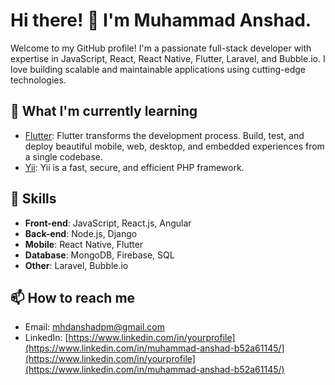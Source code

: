 # Hi there! 👋 I'm Muhammad Anshad.

Welcome to my GitHub profile! I'm a passionate full-stack developer with expertise in JavaScript, React, React Native, Flutter, Laravel, and Bubble.io. I love building scalable and maintainable applications using cutting-edge technologies.

## 🌱 What I'm currently learning
- [Flutter](https://flutter.dev/): Flutter transforms the development process. Build, test, and deploy beautiful mobile, web, desktop, and embedded experiences from a single codebase.
- [Yii](https://www.yiiframework.com/): Yii is a fast, secure, and efficient PHP framework.

## 💼 Skills
- **Front-end**: JavaScript, React.js, Angular
- **Back-end**: Node.js, Django
- **Mobile**: React Native, Flutter
- **Database**: MongoDB, Firebase, SQL
- **Other**: Laravel, Bubble.io

## 📫 How to reach me
- Email: [mhdanshadpm@gmail.com](mailto:mhdanshadpm@gmail.com)
- LinkedIn: [https://www.linkedin.com/in/yourprofile](https://www.linkedin.com/in/muhammad-anshad-b52a61145/](https://www.linkedin.com/in/yourprofile](https://www.linkedin.com/in/muhammad-anshad-b52a61145/)

